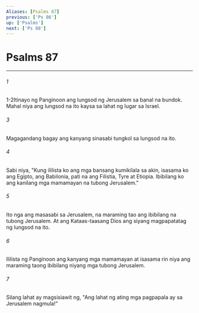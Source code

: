 ```yaml
---
Aliases: [Psalms 87]
previous: ['Ps 86']
up: ['Psalms']
next: ['Ps 88']
---
```

# Psalms 87

***


###### 1 


1-2Itinayo ng Panginoon ang lungsod ng Jerusalem sa banal na bundok. Mahal niya ang lungsod na ito kaysa sa lahat ng lugar sa Israel. 


###### 3 


Magagandang bagay ang kanyang sinasabi tungkol sa lungsod na ito. 


###### 4 


Sabi niya, "Kung ililista ko ang mga bansang kumikilala sa akin, isasama ko ang Egipto, ang Babilonia, pati na ang Filistia, Tyre at Etiopia. Ibibilang ko ang kanilang mga mamamayan na tubong Jerusalem." 


###### 5 


Ito nga ang masasabi sa Jerusalem, na maraming tao ang ibibilang na tubong Jerusalem. At ang Kataas-taasang Dios ang siyang magpapatatag ng lungsod na ito. 


###### 6 


Ililista ng Panginoon ang kanyang mga mamamayan at isasama rin niya ang maraming taong ibibilang niyang mga tubong Jerusalem. 


###### 7 


Silang lahat ay magsisiawit ng, "Ang lahat ng ating mga pagpapala ay sa Jerusalem nagmula!"
